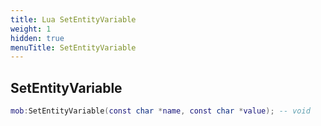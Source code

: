 ```yaml
---
title: Lua SetEntityVariable
weight: 1
hidden: true
menuTitle: SetEntityVariable
---
```

## SetEntityVariable
```lua
mob:SetEntityVariable(const char *name, const char *value); -- void
```